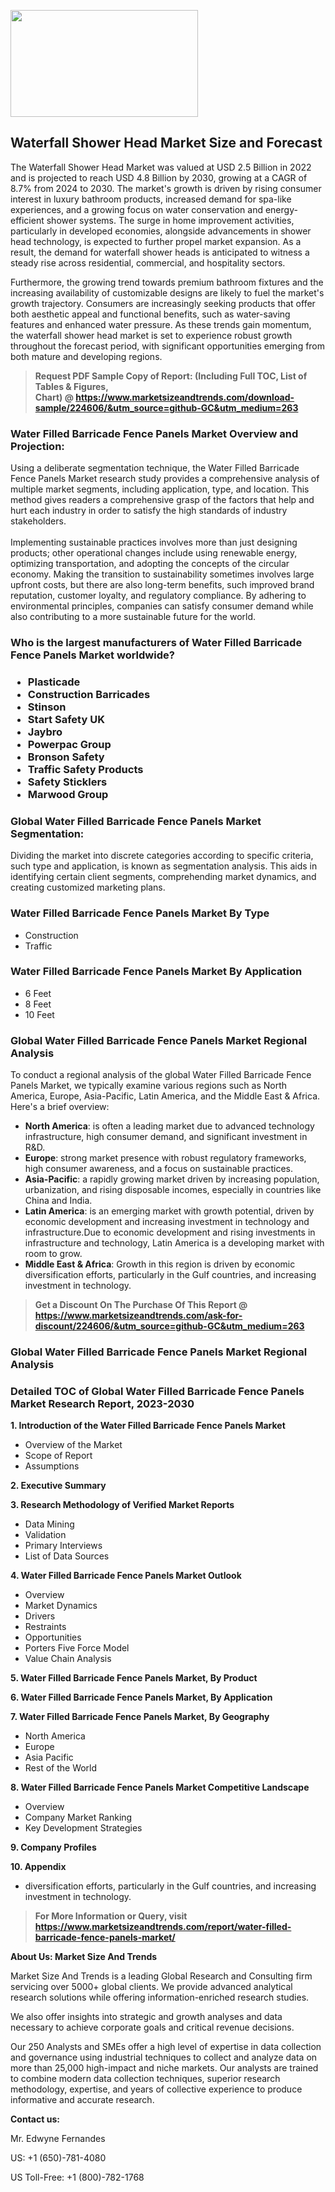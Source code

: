 <p><img class="alignnone size-medium wp-image-20088" src="https://ffe5etoiles.com/wp-content/uploads/2024/12/MST1-300x171.png" alt="" width="300" height="171" /></p><h2>Waterfall Shower Head Market Size and Forecast</h2><p>The Waterfall Shower Head Market was valued at USD 2.5 Billion in 2022 and is projected to reach USD 4.8 Billion by 2030, growing at a CAGR of 8.7% from 2024 to 2030. The market's growth is driven by rising consumer interest in luxury bathroom products, increased demand for spa-like experiences, and a growing focus on water conservation and energy-efficient shower systems. The surge in home improvement activities, particularly in developed economies, alongside advancements in shower head technology, is expected to further propel market expansion. As a result, the demand for waterfall shower heads is anticipated to witness a steady rise across residential, commercial, and hospitality sectors.</p><p>Furthermore, the growing trend towards premium bathroom fixtures and the increasing availability of customizable designs are likely to fuel the market's growth trajectory. Consumers are increasingly seeking products that offer both aesthetic appeal and functional benefits, such as water-saving features and enhanced water pressure. As these trends gain momentum, the waterfall shower head market is set to experience robust growth throughout the forecast period, with significant opportunities emerging from both mature and developing regions.</p></p><blockquote id="" class=""><strong>Request PDF Sample Copy of Report: (Including Full TOC, List of Tables &amp; Figures, Chart)&nbsp;@&nbsp;<strong><a href="https://www.marketsizeandtrends.com/download-sample/224606/&utm_source=github-GC&utm_medium=263" target="_blank">https://www.marketsizeandtrends.com/download-sample/224606/&utm_source=github-GC&utm_medium=263</a></strong></strong></blockquote><h3 id="" class="">Water Filled Barricade Fence Panels Market&nbsp;Overview and Projection:</h3><p id="" class="">Using a deliberate segmentation technique, the Water Filled Barricade Fence Panels Market research study provides a comprehensive analysis of multiple market segments, including application, type, and location. This method gives readers a comprehensive grasp of the factors that help and hurt each industry in order to satisfy the high standards of industry stakeholders. <br /> <br />Implementing sustainable practices involves more than just designing products; other operational changes include using renewable energy, optimizing transportation, and adopting the concepts of the circular economy. Making the transition to sustainability sometimes involves large upfront costs, but there are also long-term benefits, such improved brand reputation, customer loyalty, and regulatory compliance. By adhering to environmental principles, companies can satisfy consumer demand while also contributing to a more sustainable future for the world.</p><h3 id="" class="">Who is the largest manufacturers of&nbsp;Water Filled Barricade Fence Panels Market worldwide?</h3><h3 class=""><p><ul><li>Plasticade </li><li> Construction Barricades </li><li> Stinson </li><li> Start Safety UK </li><li> Jaybro </li><li> Powerpac Group </li><li> Bronson Safety </li><li> Traffic Safety Products </li><li> Safety Sticklers </li><li> Marwood Group</li></ul></p></h3><h3 id="" class="">Global&nbsp;Water Filled Barricade Fence Panels Market Segmentation:</h3><p id="" class="">Dividing the market into discrete categories according to specific criteria, such type and application, is known as segmentation analysis. This aids in identifying certain client segments, comprehending market dynamics, and creating customized marketing plans.</p><h3 id="" class="">Water Filled Barricade Fence Panels Market&nbsp;By Type</h3><p><p><ul><li>Construction</li><li> Traffic</p></li></ul></p></p><h3 id="" class="">Water Filled Barricade Fence Panels Market&nbsp;By Application</h3><p class=""><p><ul><li>6 Feet</li><li> 8 Feet</li><li> 10 Feet</li></ul></p></p><h3 id="" class="">Global Water Filled Barricade Fence Panels Market Regional Analysis</h3><p id="" class="">To conduct a regional analysis of the global Water Filled Barricade Fence Panels Market, we typically examine various regions such as North America, Europe, Asia-Pacific, Latin America, and the Middle East &amp; Africa. Here's a brief overview:</p><ul><li><strong>North America</strong>: is often a leading market due to advanced technology infrastructure, high consumer demand, and significant investment in R&amp;D.</li><li><strong>Europe</strong>: strong market presence with robust regulatory frameworks, high consumer awareness, and a focus on sustainable practices.</li><li><strong>Asia-Pacific</strong>: a rapidly growing market driven by increasing population, urbanization, and rising disposable incomes, especially in countries like China and India.</li><li><strong>Latin America</strong>: is an emerging market with growth potential, driven by economic development and increasing investment in technology and infrastructure.Due to economic development and rising investments in infrastructure and technology, Latin America is a developing market with room to grow.</li><li><strong>Middle East &amp; Africa</strong>: Growth in this region is driven by economic diversification efforts, particularly in the Gulf countries, and increasing investment in technology.</li></ul><blockquote id="" class=""><strong>Get a Discount On The Purchase Of This Report @ <strong><a href="https://www.marketsizeandtrends.com/ask-for-discount/224606/&utm_source=github-GC&utm_medium=263" target="_blank">https://www.marketsizeandtrends.com/ask-for-discount/224606/&utm_source=github-GC&utm_medium=263</a></strong></strong></blockquote><h3 id="" class="">Global Water Filled Barricade Fence Panels Market Regional Analysis</h3><h3 id="" class="">Detailed TOC of Global Water Filled Barricade Fence Panels Market Research Report, 2023-2030</h3><p id="" class=""><strong>1. Introduction of the Water Filled Barricade Fence Panels Market</strong></p><ul><li>Overview of the Market</li><li>Scope of Report</li><li>Assumptions</li></ul><p id="" class=""><strong>2. Executive Summary</strong></p><p id="" class=""><strong>3. Research Methodology of Verified Market Reports</strong></p><ul><li>Data Mining</li><li>Validation</li><li>Primary Interviews</li><li>List of Data Sources</li></ul><p id="" class=""><strong>4. Water Filled Barricade Fence Panels Market Outlook</strong></p><ul><li>Overview</li><li>Market Dynamics</li><li>Drivers</li><li>Restraints</li><li>Opportunities</li><li>Porters Five Force Model</li><li>Value Chain Analysis</li></ul><p id="" class=""><strong>5. Water Filled Barricade Fence Panels Market, By Product</strong></p><p id="" class=""><strong>6. Water Filled Barricade Fence Panels Market, By Application</strong></p><p id="" class=""><strong>7. Water Filled Barricade Fence Panels Market, By Geography</strong></p><ul><li>North America</li><li>Europe</li><li>Asia Pacific</li><li>Rest of the World</li></ul><p id="" class=""><strong>8. Water Filled Barricade Fence Panels Market Competitive Landscape</strong></p><ul><li>Overview</li><li>Company Market Ranking</li><li>Key Development Strategies</li></ul><p id="" class=""><strong>9. Company Profiles</strong></p><p id="" class=""><strong>10. Appendix</strong></p><ul><li>diversification efforts, particularly in the Gulf countries, and increasing investment in technology.</li></ul><blockquote id="" class=""><strong>For More Information or Query, visit <strong><strong><a href="https://www.marketsizeandtrends.com/report/water-filled-barricade-fence-panels-market/" target="_blank">https://www.marketsizeandtrends.com/report/water-filled-barricade-fence-panels-market/</a></strong></strong></strong></blockquote><p id="" class=""><strong>About Us: Market Size And Trends</strong></p><p id="" class="">Market Size And Trends is a leading Global Research and Consulting firm servicing over 5000+ global clients. We provide advanced analytical research solutions while offering information-enriched research studies.</p><p id="" class="">We also offer insights into strategic and growth analyses and data necessary to achieve corporate goals and critical revenue decisions.</p><p id="" class="">Our 250 Analysts and SMEs offer a high level of expertise in data collection and governance using industrial techniques to collect and analyze data on more than 25,000 high-impact and niche markets. Our analysts are trained to combine modern data collection techniques, superior research methodology, expertise, and years of collective experience to produce informative and accurate research.</p><p id="" class=""><strong>Contact us:</strong></p><p id="" class="">Mr. Edwyne Fernandes</p><p id="" class="">US: +1 (650)-781-4080</p><p id="" class="">US Toll-Free: +1 (800)-782-1768</p>
